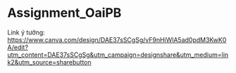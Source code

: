 # Assignment_OaiPB
 
Link ý tưởng: https://www.canva.com/design/DAE37sSCgSg/vF9nHiWlA5ad0pdM3KwK0A/edit?utm_content=DAE37sSCgSg&utm_campaign=designshare&utm_medium=link2&utm_source=sharebutton
